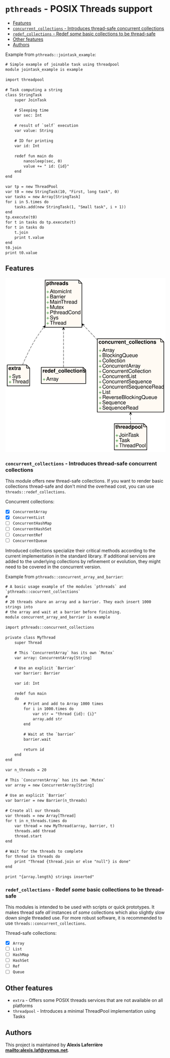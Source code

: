 # `pthreads` - POSIX Threads support

* [Features](#Features)
* [`concurrent_collections` - Introduces thread-safe concurrent collections](#`concurrent_collections`---Introduces-thread-safe-concurrent-collections)
* [`redef_collections` - Redef _some_ basic collections to be thread-safe](#`redef_collections`---Redef-_some_-basic-collections-to-be-thread-safe)
* [Other features](#Other-features)
* [Authors](#Authors)

Example from `pthreads::jointask_example`:

~~~
# Simple example of joinable task using threadpool
module jointask_example is example

import threadpool

# Task computing a string
class StringTask
	super JoinTask

	# Sleeping time
	var sec: Int

	# result of `self` execution
	var value: String

	# ID for printing
	var id: Int

	redef fun main do
		nanosleep(sec, 0)
		value += " id: {id}"
	end
end

var tp = new ThreadPool
var t0 = new StringTask(10, "First, long task", 0)
var tasks = new Array[StringTask]
for i in 5.times do
	tasks.add(new StringTask(1, "Small task", i + 1))
end
tp.execute(t0)
for t in tasks do tp.execute(t)
for t in tasks do
	t.join
	print t.value
end
t0.join
print t0.value
~~~

## Features

![Diagram for `pthreads`](uml-pthreads.svg)

### `concurrent_collections` - Introduces thread-safe concurrent collections

This module offers new thread-safe collections. If you want to
render basic collections thread-safe and don't mind the overhead cost,
you can use `threads::redef_collections`.

Concurrent collections:

- [x] `ConcurrentArray`
- [x] `ConcurrentList`
- [ ] `ConcurrentHashMap`
- [ ] `ConcurrentHashSet`
- [ ] `ConcurrentRef`
- [ ] `ConcurrentQueue`

Introduced collections specialize their critical methods according to the
current implementation in the standard library. If additional services
are added to the underlying collections by refinement or evolution, they
might need to be covered in the concurrent version.

Example from `pthreads::concurrent_array_and_barrier`:

~~~
# A basic usage example of the modules `pthreads` and `pthreads::cocurrent_collections`
#
# 20 threads share an array and a barrier. They each insert 1000 strings into
# the array and wait at a barrier before finishing.
module concurrent_array_and_barrier is example

import pthreads::concurrent_collections

private class MyThread
	super Thread

	# This `ConcurrentArray` has its own `Mutex`
	var array: ConcurrentArray[String]

	# Use an explicit `Barrier`
	var barrier: Barrier

	var id: Int

	redef fun main
	do
		# Print and add to Array 1000 times
		for i in 1000.times do
			var str = "thread {id}: {i}"
			array.add str
		end

		# Wait at the `barrier`
		barrier.wait

		return id
	end
end

var n_threads = 20

# This `ConcurrentArray` has its own `Mutex`
var array = new ConcurrentArray[String]

# Use an explicit `Barrier`
var barrier = new Barrier(n_threads)

# Create all our threads
var threads = new Array[Thread]
for t in n_threads.times do
	var thread = new MyThread(array, barrier, t)
	threads.add thread
	thread.start
end

# Wait for the threads to complete
for thread in threads do
	print "Thread {thread.join or else "null"} is done"
end

print "{array.length} strings inserted"
~~~

### `redef_collections` - Redef _some_ basic collections to be thread-safe

This modules is intended to be used with scripts or quick prototypes.
It makes thread safe _all_ instances of _some_ collections which
also slightly slow down single threaded use. For more robust software,
it is recommended to use `threads::concurrent_collections`.

Thread-safe collections:

- [x] `Array`
- [ ] `List`
- [ ] `HashMap`
- [ ] `HashSet`
- [ ] `Ref`
- [ ] `Queue`

## Other features

* `extra` - Offers some POSIX threads services that are not available on all platforms
* `threadpool` - Introduces a minimal ThreadPool implementation using Tasks

## Authors

This project is maintained by **Alexis Laferrière <mailto:alexis.laf@xymus.net>**.
